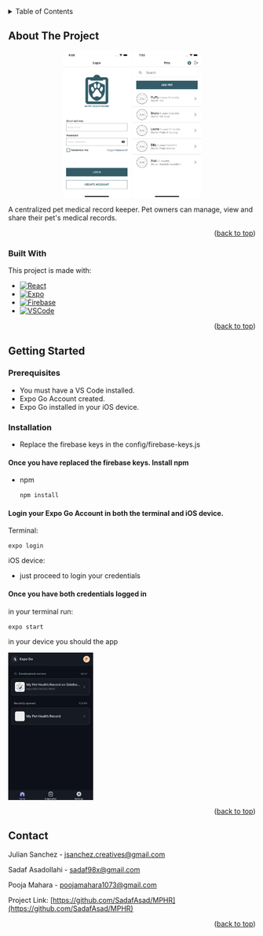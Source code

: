 <a name="readme-top"></a>

<!-- TABLE OF CONTENTS -->
<details>
  <summary>Table of Contents</summary>
  <ol>
    <li>
      <a href="#about-the-project">About The Project</a>
      <ul>
        <li><a href="#built-with">Built With</a></li>
      </ul>
    </li>
    <li>
      <a href="#getting-started">Getting Started</a>
      <ul>
        <li><a href="#prerequisites">Prerequisites</a></li>
        <li><a href="#installation">Installation</a></li>
      </ul>
    </li>
    <li><a href="#usage">Usage</a></li>
    <li><a href="#roadmap">Roadmap</a></li>
    <li><a href="#contributing">Contributing</a></li>
    <li><a href="#license">License</a></li>
    <li><a href="#contact">Contact</a></li>
    <li><a href="#acknowledgments">Acknowledgments</a></li>
  </ol>
</details>



<!-- ABOUT THE PROJECT -->
## About The Project

<!-- [![Product Name Screen Shot][product-screenshot]] -->
<p align="center">
  <img src="images/screenshot.png" height="300" align="center">
  <img src="images/screenshot2.png" height="300" align="center">
 </p>

A centralized pet medical record keeper. Pet owners can manage, view and share their pet's medical records.

<p align="right">(<a href="#readme-top">back to top</a>)</p>

### Built With

This project is made with:

* [![React][React.js]][React-url]
* [![Expo][Expo.dev]][Expo-url]
* [![Firebase][Firebase.google.com]][Firebase-url]
* [![VSCode][Code.VisualStudio.com]][VSCode-url]

<p align="right">(<a href="#readme-top">back to top</a>)</p>

<!-- GETTING STARTED -->
## Getting Started

### Prerequisites

* You must have a VS Code installed.
* Expo Go Account created.
* Expo Go installed in your iOS device.

### Installation

* Replace the firebase keys in the config/firebase-keys.js

#### Once you have replaced the firebase keys. Install npm

* npm
  ```sh
  npm install 
  ```
#### Login your Expo Go Account in both the terminal and iOS device.

Terminal:

  ```
  expo login
  ```

iOS device:

* just proceed to login your credentials

#### Once you have both credentials logged in 

in your terminal run: 
  ```
  expo start
  ```

in your device you should the app 

<img src="images/expo_go.jpeg" height="300" align="center">

<p align="right">(<a href="#readme-top">back to top</a>)</p>

<!-- CONTACT -->
## Contact

Julian Sanchez - jsanchez.creatives@gmail.com

Sadaf Asadollahi - sadaf98x@gmail.com

Pooja Mahara - poojamahara1073@gmail.com

Project Link: [https://github.com/SadafAsad/MPHR](https://github.com/SadafAsad/MPHR)

<p align="right">(<a href="#readme-top">back to top</a>)</p>

<!-- MARKDOWN LINKS & IMAGES -->
[React.js]: https://img.shields.io/badge/React-20232A?style=for-the-badge&logo=react&logoColor=61DAFB
[React-url]: https://reactjs.org/
[Expo-url]: https://expo.dev/
[Expo.dev]: https://img.shields.io/badge/Expo-000020?style=for-the-badge&logo=expo&logoColor=white
[Vue-url]: https://vuejs.org/
[Firebase.google.com]: https://img.shields.io/badge/Firebase-white?style=for-the-badge&logo=firebase&logoColor=FFCA28
[Firebase-url]: https://firebase.google.com/
[Code.VisualStudio.com]: https://img.shields.io/badge/Visual_Studio_Code-black?style=for-the-badge&logo=visualstudiocode&logoColor=007ACC
[VSCode-url]: https://code.visualstudio.com/
